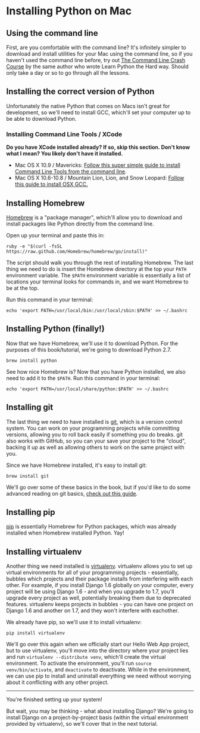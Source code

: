 # Installing Python on Mac

## Using the command line

First, are you comfortable with the command line? It's infinitely simpler to
download and install utilities for your Mac using the command line, so if you
haven't used the command line before, try out [The Command Line Crash Course](http://cli.learncodethehardway.org/book/) by
the same author who wrote Learn Python the Hard way. Should only take a day or
so to go through all the lessons.

## Installing the correct version of Python

Unfortunately the native Python that comes on Macs isn't great for development,
so we'll need to install GCC, which'll set your computer up to be able to
download Python.

### Installing Command Line Tools / XCode

**Do you have XCode installed already? If so, skip this section. Don't know what
I mean? You likely don't have it installed.**

* Mac OS X 10.9 / Mavericks: [Follow this super simple guide to install Command
  Line Tools from the command line](http://www.computersnyou.com/2025/2013/06/install-command-line-tools-in-osx-10-9-mavericks-how-to/).
* Mac OS X 10.6-10.8 / Mountain Lion, Lion, and Snow Leopard: 
[Follow this guide to install OSX GCC.](https://github.com/kennethreitz/osx-gcc-installer#readme)

## Installing Homebrew

[Homebrew](http://brew.sh/) is a "package manager", which'll allow you to download and install
packages like Python directly from the command line. 

Open up your terminal and paste this in:

```
ruby -e "$(curl -fsSL https://raw.github.com/Homebrew/homebrew/go/install)"
```

The script should walk you through the rest of installing Homebrew. The last
thing we need to do is insert the Homebrew directory at the top your `PATH`
environment variable. The `$PATH` environment variable is essentially a list of
locations your terminal looks for commands in, and we want Homebrew to be at the
top. 

Run this command in your terminal:

```
echo 'export PATH=/usr/local/bin:/usr/local/sbin:$PATH' >> ~/.bashrc
```

## Installing Python (finally!)

Now that we have Homebrew, we'll use it to download Python. For the purposes of
this book/tutorial, we're going to download Python 2.7.

```
brew install python
```

See how nice Homebrew is? Now that you have Python installed, we also need to
add it to the `$PATH`. Run this command in your terminal:

```
echo 'export PATH=/usr/local/share/python:$PATH' >> ~/.bashrc
```

## Installing git

The last thing we need to have installed is [git](http://git-scm.com/), which is
a version control system. You can work on your programming projects while
committing versions, allowing you to roll back easily if something you do
breaks. git also works with GitHub, so you can your save your project to the
"cloud", backing it up as well as allowing others to work on the same project
with you.

Since we have Homebrew installed, it's easy to install git:

```
brew install git
```

We'll go over some of these basics in the book, but if you'd like to do some
advanced reading on git basics, [check out this
guide](http://git-scm.com/book/en/Git-Basics).

## Installing pip

[pip](http://www.pip-installer.org/en/latest/) is essentially Homebrew for
Python packages, which was already installed when Homebrew installed Python.
Yay!

## Installing virtualenv

Another thing we need installed is
[virtualenv](http://www.virtualenv.org/en/latest/virtualenv.html). virtualenv
allows you to set up virtual environments for all of your programming projects -
essentially, bubbles which projects and their package installs from interfering
with each other. For example, if you install Django 1.6 globally on your
computer, every project will be using Django 1.6 - and when you upgrade to 1.7,
you'll upgrade every project as well, potentially breaking them due to
deprecated features. virtualenv keeps projects in bubbles - you can have one
project on Django 1.6 and another on 1.7, and they won't interfere with
eachother.

We already have pip, so we'll use it to install virtualenv:

```
pip install virtualenv
```

We'll go over this again when we officially start our Hello Web App project, but
to use virtualenv, you'll move into the directory where your project lies and
run `virtualenv --distribute venv`, which'll create the virtual environment.  To
activate the environment, you'll run `source venv/bin/activate`, and
`deactivate` to deactivate. While in the environment, we can use pip to install
and uninstall everything we need without worrying about it conflicting with any
other project.

- - -

You're finished setting up your system! 

But wait, you may be thinking - what about installing Django? We're going to
install Django on a project-by-project basis (within the virtual environment
provided by virtualenv), so we'll cover that in the next tutorial. 
